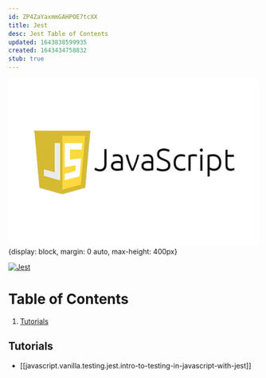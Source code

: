 ```yaml
---
id: ZP4ZaYaxmmGAHPOE7tcXX
title: Jest
desc: Jest Table of Contents
updated: 1643838599935
created: 1643434758832
stub: true
---
```


![javascript](/assets/images/javaScript.jpeg){display: block, margin: 0 auto, max-height: 400px}

[![Jest](https://img.shields.io/badge/Docs-jest-%23C21325?style=flat&logo=jest&logoColor=white)](https://jestjs.io/docs/getting-started)

# Table of Contents

1. [Tutorials](#tutorials)

## Tutorials

- [[javascript.vanilla.testing.jest.intro-to-testing-in-javascript-with-jest]]
